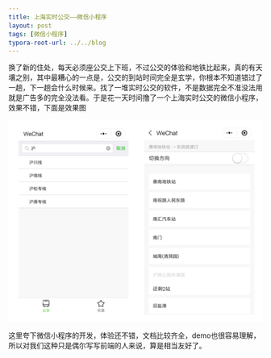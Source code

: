 ```yaml
---
title: 上海实时公交——微信小程序
layout: post
tags: [微信小程序]
typora-root-url: ../../blog
---
```


换了新的住处，每天必须座公交上下班，不过公交的体验和地铁比起来，真的有天壤之别，其中最糟心的一点是，公交的到站时间完全是玄学，你根本不知道错过了一趟，下一趟会什么时候来。找了一堆实时公交的软件，不是数据完全不准没法用就是广告多的完全没法看。于是花一天时间撸了一个上海实时公交的微信小程序，效果不错，下面是效果图

![](/media/.img/Realtime_bus.png)

这里夸下微信小程序的开发，体验还不错，文档比较齐全，demo也很容易理解，所以对我们这种只是偶尔写写前端的人来说，算是相当友好了。